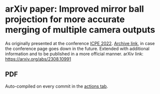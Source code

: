 # arXiv paper: Improved mirror ball projection for more accurate merging of multiple camera outputs
As originally presented at the conference [ICPE 2022](http://www.scoop-japan.com/kaigi/icpe2022/). [Archive link](https://web.archive.org/web/20230519081248/http://www.scoop-japan.com/kaigi/icpe2022/), in case the conference page goes down in the future. Extended with additional information and to be published in a more official manner.
arXiv link: https://arxiv.org/abs/2308.10991

## PDF
Auto-compiled on every commit in the [actions tab](https://github.com/FrostKiwi/Mirrorball-Paper/actions).
